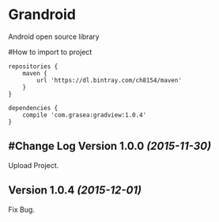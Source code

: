 # Grandroid
Android open source library


#How to import to project
```
repositories {
    maven {
        url 'https://dl.bintray.com/ch8154/maven'
    }
}

dependencies {
    compile 'com.grasea:gradview:1.0.4'
}
```
#Change Log
Version 1.0.0 *(2015-11-30)*
----------------------------
Upload Project.

Version 1.0.4 *(2015-12-01)*
-------------------
Fix Bug.
